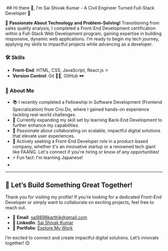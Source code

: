 <img src="">
## Hi there 👋, I'm Sai Shivak Kumar - A Civil Engineer Turned Full-Stack Developer 🚀

🌟 **Passionate About Technology and Problem-Solving!**
Transitioning from sales quality analysis, I completed a Front-End Development certification within a Full-Stack Web Development program, gaining expertise in building responsive, dynamic web applications. I’m ready to begin my tech journey, applying my skills to impactful projects while advancing as a developer.

### 🛠️ Skills
- **Front-End**: HTML, CSS, JavaScript, React.js ⚛️
- **Version Control**: Git 🧑‍💻, GitHub 🕶️

### 🌟 About Me  
- 📚 I recently completed a Fellowship in Software Development (Frontend Specialization) from Crio.Do, where I gained hands-on experience tackling real-world challenges.
- 🌱 Currently expanding my skill set by learning Back-End Development to further enhance my capabilities.
- 👯 Passionate about collaborating on scalable, impactful digital solutions that elevate user experiences.
- 🤝 Actively seeking a Front-End Developer role in a product-based company, whether it's an innovative startup or a renowned tech giant like FAANG. Let's connect if you're hiring or know of any opportunities!
- ⚡ Fun fact: I'm learning Japanese!
- 
---

## 🚀 Let’s Build Something Great Together!  

Thank you for visiting my profile! If you’re looking for a dedicated Front-End Developer or simply want to collaborate on exciting projects, feel free to reach out.  

- 💌 **Email**: [sai9898karthik@gmail.com](mailto:sai9898karthik@gmail.com)  
- 💼 **LinkedIn**: [Sai Shivak Kumar](https://www.linkedin.com/in/sai-shivak-kumar-0209771bb)  
- 📂 **Portfolio**: [Explore My Work](https://www.crio.do/learn/portfolio/sai9898karthik/)  

I’m excited to connect and create impactful digital solutions. Let’s innovate together! 😊

